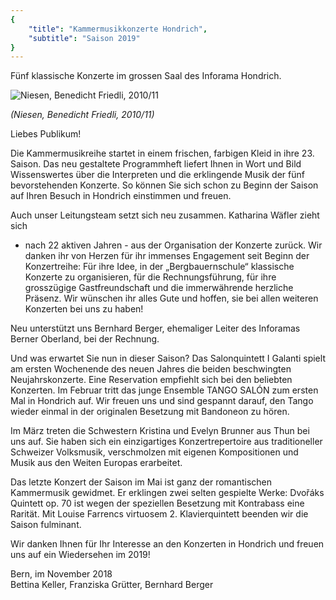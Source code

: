 ```yaml
---
{
    "title": "Kammermusikkonzerte Hondrich",
    "subtitle": "Saison 2019"
}
---
```


Fünf klassische Konzerte im grossen Saal des Inforama Hondrich.

![Niesen, Benedicht Friedli, 2010/11](/2019_niesen.jpg)

_(Niesen, Benedicht Friedli, 2010/11)_

Liebes Publikum!

Die Kammermusikreihe startet in einem frischen, farbigen Kleid in ihre 23. Saison.
Das neu gestaltete Programmheft liefert Ihnen in Wort und Bild Wissenswertes
über die Interpreten und die erklingende Musik der fünf bevorstehenden
Konzerte. So können Sie sich schon zu Beginn der Saison auf Ihren Besuch in
Hondrich einstimmen und freuen.

Auch unser Leitungsteam setzt sich neu zusammen. Katharina Wäfler zieht sich
- nach 22 aktiven Jahren - aus der Organisation der Konzerte zurück. Wir danken
ihr von Herzen für ihr immenses Engagement seit Beginn der Konzertreihe:
Für ihre Idee, in der „Bergbauernschule“ klassische Konzerte zu organisieren,
für die Rechnungsführung, für ihre grosszügige Gastfreundschaft und die immerwährende
herzliche Präsenz. Wir wünschen ihr alles Gute und hoffen, sie
bei allen weiteren Konzerten bei uns zu haben!

Neu unterstützt uns Bernhard Berger, ehemaliger Leiter des Inforamas Berner
Oberland, bei der Rechnung.

Und was erwartet Sie nun in dieser Saison? Das Salonquintett I Galanti spielt
am ersten Wochenende des neuen Jahres die beiden beschwingten Neujahrskonzerte.
Eine Reservation empfiehlt sich bei den beliebten Konzerten.
Im Februar tritt das junge Ensemble TANGO SALÓN zum ersten Mal in Hondrich
auf. Wir freuen uns und sind gespannt darauf, den Tango wieder einmal in
der originalen Besetzung mit Bandoneon zu hören.

Im März treten die Schwestern Kristina und Evelyn Brunner aus Thun bei
uns auf. Sie haben sich ein einzigartiges Konzertrepertoire aus traditioneller
Schweizer Volksmusik, verschmolzen mit eigenen Kompositionen und Musik
aus den Weiten Europas erarbeitet.

Das letzte Konzert der Saison im Mai ist ganz der romantischen Kammermusik
gewidmet. Er erklingen zwei selten gespielte Werke: Dvořáks Quintett op. 70
ist wegen der speziellen Besetzung mit Kontrabass eine Rarität. Mit Louise Farrencs
virtuosem 2. Klavierquintett beenden wir die Saison fulminant.

Wir danken Ihnen für Ihr Interesse an den Konzerten in Hondrich und freuen
uns auf ein Wiedersehen im 2019!

Bern, im November 2018  
Bettina Keller, Franziska Grütter, Bernhard Berger
